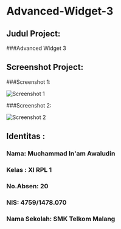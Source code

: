 # Advanced-Widget-3


 
## Judul Project:
 
 
###Advanced Widget 3




    
    
    
## Screenshot Project:
###Screenshot 1:


![Screenshot 1](https://docs.google.com/uc?id=0Bxzv7ZNEpQLtNThfLUJSREJjbG8)




###Screenshot 2:


![Screenshot 2](https://docs.google.com/uc?id=0Bxzv7ZNEpQLtVG5pNDF6bUFFVm8)


## Identitas :
###  Nama: Muchammad In'am Awaludin
###  Kelas : XI RPL 1
###  No.Absen: 20
###  NIS: 4759/1478.070
###  Nama Sekolah: SMK Telkom Malang
